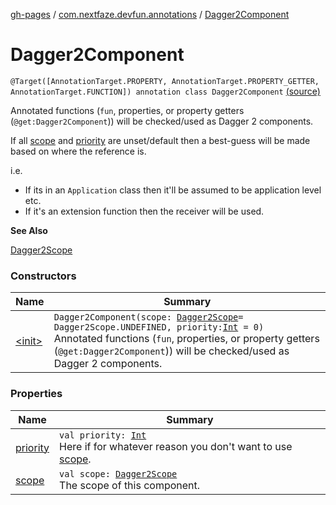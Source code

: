 [gh-pages](../../index.md) / [com.nextfaze.devfun.annotations](../index.md) / [Dagger2Component](./index.md)

# Dagger2Component

`@Target([AnnotationTarget.PROPERTY, AnnotationTarget.PROPERTY_GETTER, AnnotationTarget.FUNCTION]) annotation class Dagger2Component` [(source)](https://github.com/NextFaze/dev-fun/tree/master/devfun-annotations/src/main/java/com/nextfaze/devfun/annotations/Dagger2.kt#L40)

Annotated functions (`fun`, properties, or property getters (`@get:Dagger2Component`)) will be checked/used as Dagger 2 components.

If all [scope](scope.md) and [priority](priority.md) are unset/default then a best-guess will be made based on where the reference is.

i.e.

* If its in an `Application` class then it'll be assumed to be application level etc.
* If it's an extension function then the receiver will be used.

**See Also**

[Dagger2Scope](../-dagger2-scope/index.md)

### Constructors

| Name | Summary |
|---|---|
| [&lt;init&gt;](-init-.md) | `Dagger2Component(scope: `[`Dagger2Scope`](../-dagger2-scope/index.md)` = Dagger2Scope.UNDEFINED, priority: `[`Int`](https://kotlinlang.org/api/latest/jvm/stdlib/kotlin/-int/index.html)` = 0)`<br>Annotated functions (`fun`, properties, or property getters (`@get:Dagger2Component`)) will be checked/used as Dagger 2 components. |

### Properties

| Name | Summary |
|---|---|
| [priority](priority.md) | `val priority: `[`Int`](https://kotlinlang.org/api/latest/jvm/stdlib/kotlin/-int/index.html)<br>Here if for whatever reason you don't want to use [scope](scope.md). |
| [scope](scope.md) | `val scope: `[`Dagger2Scope`](../-dagger2-scope/index.md)<br>The scope of this component. |

